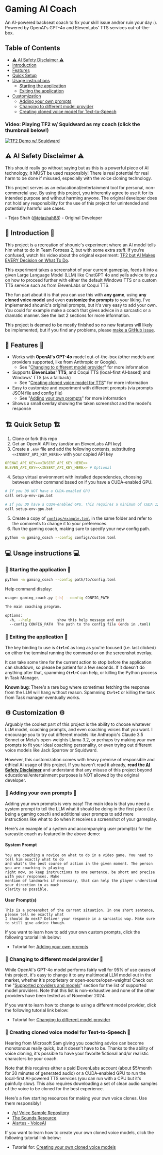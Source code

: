 # Gaming AI Coach
An AI-powered backseat coach to fix your skill issue and/or ruin your day :). Powered by OpenAI's GPT-4o and ElevenLabs' TTS services out-of-the-box.


## Table of Contents
* [:warning: AI Safety Disclaimer :warning:](#warning-ai-safety-disclaimer-warning)
* [Introduction](#thoughtballoon-introduction-thoughtballoon)
* [Features](#star2-features-star2)
* [Quick Setup](#buildingconstruction-quick-setup-buildingconstruction)
* [Usage instructions](#computer-usage-instructions-computer)
  * [Starting the application](#redcar-starting-the-application-redcar)
  * [Exiting the application](#stopsign-exiting-the-application-stopsign)
* [Customization](#gear-customization-gear)
  * [Adding your own prompts](#memo-adding-your-own-prompts-memo)
  * [Changing to different model provider](#robot-changing-to-different-model-provider-robot)
  * [Creating cloned voice model for Text-to-Speech](#loudspeaker-creating-cloned-voice-model-for-text-to-speech-loudspeaker)


### Video: Playing TF2 w/ Squidward as my coach (click the thumbnail below!)
[![TF2 Demo w/ Squidward](https://img.youtube.com/vi/MKgUtl2PALw/maxresdefault.jpg)](https://youtu.be/MKgUtl2PALw)


## :warning: AI Safety Disclaimer :warning:
This should really go without saying but as this is a powerful piece of AI technology, it MUST be used responsibly! There is real potential for real harm to be done if misused, especially with the voice cloning technology.

This project serves as an educational/entertainment tool for personal, non-commercial use. By using this project, you inherently agree to use it for its intended purpose and without harming anyone. The original developer does not hold any responsibility for the use of this project for unintended and potentially harmful use cases.

\- Tejas Shah ([@tejashah88](https://github.com/tejashah88)) - Original Developer


## :thought_balloon: Introduction :thought_balloon:
This project is a recreation of shounic's experiment where an AI model tells him what to do in Team Fortress 2, but with some extra stuff. If you're confused, watch his video about the original experiment: [TF2 but AI Makes EVERY Decision on What To Do](https://www.youtube.com/watch?v=Z2eduTNisYA).

This experiment takes a screenshot of your current gameplay, feeds it into a given Large Language Model (LLM) like ChatGPT 4o and yells advice to you on how to proceed further with either the default Windows TTS or a custom TTS service such as from ElevenLabs or Coqui TTS.

The fun part about it is that you can use this with **any game**, using **any cloned voice model** and even **customize the prompts** to your liking. I've implemented shounic's original prompts, but it's very easy to add your own. You could for example make a coach that gives advice in a sarcastic or a dramatic manner. See the last 2 sections for more information.

This project is deemed to be mostly finished so no new features will likely be implemented, but if you find any problems, please [make a GitHub issue](https://github.com/tejashah88/gaming-ai-coach/issues).


## :star2: Features :star2:
* Works with **OpenAI's GPT-4o** model out-of-the-box (other models and providers supported, like from Anthropic or Google).
  * See "[Changing to different model provider](#robot-changing-to-different-model-provider-robot)" for more information
* Supports **ElevenLabs' TTS**, and Coqui TTS (local-first AI-based) and Windows' TTS (as a fallback)
  * See "[Creating cloned voice model for TTS](#loudspeaker-creating-cloned-voice-model-for-text-to-speech-loudspeaker)" for more information
* Easy to customize and experiment with different prompts (via prompts JSON file and config file)
  * See "[Adding your own prompts](#memo-adding-your-own-prompts-memo)" for more information
* Shows a small overlay showing the taken screenshot and the model's response


## :building_construction: Quick Setup :building_construction:
1. Clone or fork this repo
2. Get an OpenAI API key (and/or an ElevenLabs API key)
3. Create a `.env` file and add the following contents, substituting `<<INSERT_API_KEY_HERE>>` with your copied API key
```yaml
OPENAI_API_KEY=<<INSERT_API_KEY_HERE>>
ELEVEN_API_KEY=<<INSERT_API_KEY_HERE>> # Optional
```
4. Setup virtual environment with installed dependencies, choosing between either command based on if you have a CUDA-enabled GPU.
```bash
# If you DO NOT have a CUDA-enabled GPU
call setup-env-cpu.bat

# If you DO have a CUDA-enabled GPU. This requires a minimum of CUDA 12.4 to be installed
call setup-env-gpu.bat
```
5. Create a copy of [`configs/example.toml`](configs/example.toml) in the same folder and refer to the comments to change it to your preferences.
6. Run the gaming coach, making sure to specify your new config path.
```bash
python -m gaming_coach --config configs/custom.toml
```

## :computer: Usage instructions :computer:
### :red_car: Starting the application :red_car:
```bash
python -m gaming_coach --config path/to/config.toml
```
Help command display:
```bash
usage: gaming_coach.py [-h] --config CONFIG_PATH

The main coaching program.

options:
  -h, --help            show this help message and exit
  --config CONFIG_PATH  The path to the config file (ends in .toml)
```


### :stop_sign: Exiting the application :stop_sign:
The key binding to use is **`Ctrl+C`** as long as you're focused (i.e. last clicked) on either the terminal running the command or on the screenshot overlay.

It can take some time for the current action to stop before the application can shutdown, so please be patient for a few seconds. If it doesn't do anything after that, spamming **`Ctrl+C`** can help, or killing the Python process in Task Manager.

**Known bug**: There's a rare bug where sometimes fetching the response from the LLM will hang without reason. Spamming **`Ctrl+C`** or killing the task from Task manager eventually works.


## :gear: Customization :gear:
Arguably the coolest part of this project is the ability to choose whatever LLM model, coaching prompts, and even coaching voices that you want. I encourage you to try out different models like Anthropic's Claude 3.5 Sonnet or Meta's open-weights Llama 3.2, or perhaps try making your own prompts to fit your ideal coaching personality, or even trying out different voice models like Jack Sparrow or Squidward.

However, this customization comes with heavy premise of responsible and ethical AI usage of this project. If you haven't read it already, **read the [AI Safety Disclaimer](#warning-ai-safety-disclaimer-warning)** and understand that any misuse of this project beyond educational/entertainment purposes is NOT allowed by the original developer.


### :memo: Adding your own prompts :memo:
Adding your own prompts is very easy! The main idea is that you need a system prompt to tell the LLM what it should be doing in the first place (i.e. being a gaming coach) and additional user prompts to add more instructions like what to do when it receives a screenshot of your gameplay.

Here's an example of a system and accompanying user prompt(s) for the sarcastic coach as featured in the above demo:

#### System Prompt
```
You are coaching a novice on what to do in a video game. You need to tell him exactly what to do
and what's the best course of action in the given moment. The person you are coaching is playing
right now, so keep instructions to one sentence. be short and precise with your responses. Make
mention of landmarks if necessary, that can help the player understand your direction in as much
clarity as possible.
```

#### User Prompt(s)
```
This is a screenshot of the current situation. In one short sentence, please tell me exactly what
I should do next? Deliver your response in a sarcastic way. Make sure to still give advice though.
```

If you want to learn how to add your own custom prompts, click the following tutorial link below:
* Tutorial for: [Adding your own prompts](docs/HOWTO_CUSTOMIZATION.md#adding-your-own-prompts)


### :robot: Changing to different model provider :robot:
While OpenAI's GPT-4o model performs fairly well for 95% of use cases of this project, it's easy to change it to any multimodal LLM model out in the market, whether it's proprietary or open-source/open-weights! Check out the "[Supported providers and models](docs/SUPPORTED_PROVIDERS_MODELS.md)" section for the list of supported model providers. Note that this list is non-exhaustive and none of the other providers have been tested as of November 2024.

If you want to learn how to change to using a different model provider, click the following tutorial link below:
* Tutorial for: [Changing to different model provider](docs/HOWTO_CUSTOMIZATION.md#changing-to-different-model-provider)


### :loudspeaker: Creating cloned voice model for Text-to-Speech :loudspeaker:
Hearing from Microsoft Sam giving you coaching advice can become monotonous really quick, but it doesn't have to be. Thanks to the ability of voice cloning, it's possible to have your favorite fictional and/or realistic characters be your coach.

Note that this requires either a paid ElevenLabs account (about $5/month for 30 minutes of generated audio) or a CUDA-enabled GPU to run the local-first AI-powered TTS services (you can run with a CPU but it's painfully slow). This also requires downloading a set of clean audio samples of the voice to be cloned for the best experience.

Here's a few starting resources for making your own voice clones. Use them responsibly!
  * [/g/ Voice Sample Repository](https://rentry.org/Voice-Samples)
  * [The Sounds Resource](https://www.sounds-resource.com/)
  * [Aiartes - VoiceAI](https://web.archive.org/web/20241006171246/https://aiartes.com/voiceai)

If you want to learn how to create your own cloned voice models, click the following tutorial link below:
* Tutorial for: [Creating your own cloned voice models](docs/HOWTO_CUSTOMIZATION.md#creating-cloned-voice-model-for-tts)
